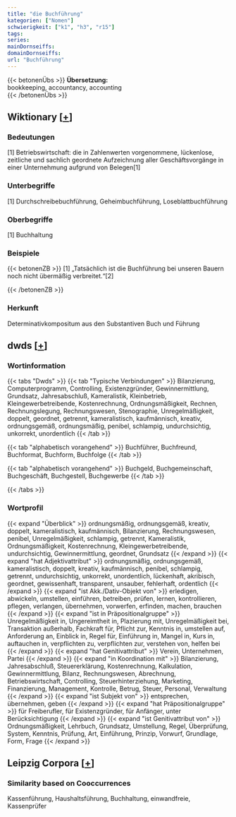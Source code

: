 ```yaml
---
title: "die Buchführung"
kategorien: ["Nomen"]
schwierigkeit: ["k1", "h3", "r15"]
tags:
series:
mainDornseiffs:
domainDornseiffs:
url: "Buchführung"
---
```


{{< betonenÜbs >}}
**Übersetzung:**  
bookkeeping, accountancy, accounting  
{{< /betonenÜbs >}}

## Wiktionary [[+](https://de.wiktionary.org/wiki/Buchführung)]

### Bedeutungen
[1] Betriebswirtschaft: die in Zahlenwerten vorgenommene, lückenlose, zeitliche und sachlich geordnete Aufzeichnung aller Geschäftsvorgänge in einer Unternehmung aufgrund von Belegen[1]  

### Unterbegriffe
[1] Durchschreibebuchführung, Geheimbuchführung, Loseblattbuchführung  

### Oberbegriffe
[1] Buchhaltung  

### Beispiele
{{< betonenZB >}}
[1] „Tatsächlich ist die Buchführung bei unseren Bauern noch nicht übermäßig verbreitet.“[2]  

{{< /betonenZB >}}
### Herkunft
Determinativkompositum aus den Substantiven Buch und Führung  



## dwds [[+](https://www.dwds.de/wb/Buchführung)]

### Wortinformation
{{< tabs "Dwds" >}}
{{< tab "Typische Verbindungen" >}}
Bilanzierung, Computerprogramm, Controlling, Existenzgründer, Gewinnermittlung, Grundsatz, Jahresabschluß, Kameralistik, Kleinbetrieb, Kleingewerbetreibende, Kostenrechnung, Ordnungsmäßigkeit, Rechnen, Rechnungslegung, Rechnungswesen, Stenographie, Unregelmäßigkeit, doppelt, geordnet, getrennt, kameralistisch, kaufmännisch, kreativ, ordnungsgemäß, ordnungsmäßig, penibel, schlampig, undurchsichtig, unkorrekt, unordentlich
{{< /tab >}}

{{< tab "alphabetisch vorangehend" >}}
Buchführer, Buchfreund, Buchformat, Buchform, Buchfolge
{{< /tab >}}

{{< tab "alphabetisch vorangehend" >}}
Buchgeld, Buchgemeinschaft, Buchgeschäft, Buchgestell, Buchgewerbe
{{< /tab >}}

{{< /tabs >}}

### Wortprofil
{{< expand "Überblick" >}} ordnungsmäßig, ordnungsgemäß, kreativ, doppelt, kameralistisch, kaufmännisch, Bilanzierung, Rechnungswesen, penibel, Unregelmäßigkeit, schlampig, getrennt, Kameralistik, Ordnungsmäßigkeit, Kostenrechnung, Kleingewerbetreibende, undurchsichtig, Gewinnermittlung, geordnet, Grundsatz {{< /expand >}}
{{< expand "hat Adjektivattribut" >}} ordnungsmäßig, ordnungsgemäß, kameralistisch, doppelt, kreativ, kaufmännisch, penibel, schlampig, getrennt, undurchsichtig, unkorrekt, unordentlich, lückenhaft, akribisch, geordnet, gewissenhaft, transparent, unsauber, fehlerhaft, ordentlich {{< /expand >}}
{{< expand "ist Akk./Dativ-Objekt von" >}} erledigen, abwickeln, umstellen, einführen, betreiben, prüfen, lernen, kontrollieren, pflegen, verlangen, übernehmen, vorwerfen, erfinden, machen, brauchen {{< /expand >}}
{{< expand "ist in Präpositionalgruppe" >}} Unregelmäßigkeit in, Ungereimtheit in, Plazierung mit, Unregelmäßigkeit bei, Transaktion außerhalb, Fachkraft für, Pflicht zur, Kenntnis in, umstellen auf, Anforderung an, Einblick in, Regel für, Einführung in, Mangel in, Kurs in, auftauchen in, verpflichten zu, verpflichten zur, verstehen von, helfen bei {{< /expand >}}
{{< expand "hat Genitivattribut" >}} Verein, Unternehmen, Partei {{< /expand >}}
{{< expand "in Koordination mit" >}} Bilanzierung, Jahresabschluß, Steuererklärung, Kostenrechnung, Kalkulation, Gewinnermittlung, Bilanz, Rechnungswesen, Abrechnung, Betriebswirtschaft, Controlling, Steuerhinterziehung, Marketing, Finanzierung, Management, Kontrolle, Betrug, Steuer, Personal, Verwaltung {{< /expand >}}
{{< expand "ist Subjekt von" >}} entsprechen, übernehmen, geben {{< /expand >}}
{{< expand "hat Präpositionalgruppe" >}} für Freiberufler, für Existenzgründer, für Anfänger, unter Berücksichtigung {{< /expand >}}
{{< expand "ist Genitivattribut von" >}} Ordnungsmäßigkeit, Lehrbuch, Grundsatz, Umstellung, Regel, Überprüfung, System, Kenntnis, Prüfung, Art, Einführung, Prinzip, Vorwurf, Grundlage, Form, Frage {{< /expand >}}

## Leipzig Corpora [[+](https://corpora.uni-leipzig.de/en/res?word=Buchführung&corpusId=deu_newscrawl-public_2018)]


### Similarity based on Cooccurrences
Kassenführung, Haushaltsführung, Buchhaltung, einwandfreie, Kassenprüfer

